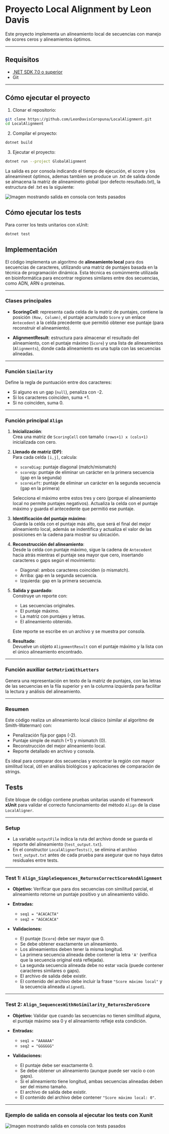 # Proyecto Local Alignment by Leon Davis

Este proyecto implementa un alineamiento local de secuencias con manejo de scores ceros y alineamientos óptimos.

---

## Requisitos

- [.NET SDK 7.0 o superior](https://dotnet.microsoft.com/download)
- Git

---

## Cómo ejecutar el proyecto

1. Clonar el repositorio:

```bash
git clone https://github.com/LeonDavisCoropuna/LocalAlignment.git
cd LocalAlignment
````

2. Compilar el proyecto:

```bash
dotnet build
```

3. Ejecutar el proyecto:

```bash
dotnet run --project GlobalAlignment
```

La salida es por consola indicando el tiempo de ejecución, el score y los alineamineot óptimos, ademas tambien se produce un .txt de salida donde se almacena la matriz de alineamineto global (por defecto resultado.txt), la estructura del .txt es la siguiente:

![Imagen mostrando salida en consola con tests pasados](/images/output-result.png)

## Cómo ejecutar los tests

Para correr los tests unitarios con xUnit:

```bash
dotnet test
```
## Implementación

El código implementa un algoritmo de **alineamiento local** para dos secuencias de caracteres, utilizando una matriz de puntajes basada en la técnica de programación dinámica. Esta técnica es comúnmente utilizada en bioinformática para encontrar regiones similares entre dos secuencias, como ADN, ARN o proteínas.

---

### Clases principales

- **ScoringCell**: representa cada celda de la matriz de puntajes, contiene la posición `(Row, Column)`, el puntaje acumulado `Score` y un enlace `Antecedent` a la celda precedente que permitió obtener ese puntaje (para reconstruir el alineamiento).
  
- **AlignmentResult**: estructura para almacenar el resultado del alineamiento, con el puntaje máximo (`Score`) y una lista de alineamientos (`Alignments`), donde cada alineamiento es una tupla con las secuencias alineadas.

---

### Función `Similarity`

Define la regla de puntuación entre dos caracteres:

- Si alguno es un gap (`null`), penaliza con -2.
- Si los caracteres coinciden, suma +1.
- Si no coinciden, suma 0.

---

### Función principal `Align`

1. **Inicialización**:  
   Crea una matriz de `ScoringCell` con tamaño `(rows+1) x (cols+1)` inicializada con cero.

2. **Llenado de matriz (DP)**:  
   Para cada celda `[i,j]`, calcula:

   - `scoreDiag`: puntaje diagonal (match/mismatch)
   - `scoreUp`: puntaje de eliminar un carácter en la primera secuencia (gap en la segunda)
   - `scoreLeft`: puntaje de eliminar un carácter en la segunda secuencia (gap en la primera)

   Selecciona el máximo entre estos tres y cero (porque el alineamiento local no permite puntajes negativos). Actualiza la celda con el puntaje máximo y guarda el antecedente que permitió ese puntaje.

3. **Identificación del puntaje máximo**:  
   Guarda la celda con el puntaje más alto, que será el final del mejor alineamiento local, además se indentifica y actualiza el valor de las posiciones en la cadena para mostrar su ubicación.

4. **Reconstrucción del alineamiento**:  
   Desde la celda con puntaje máximo, sigue la cadena de `Antecedent` hacia atrás mientras el puntaje sea mayor que cero, insertando caracteres o gaps según el movimiento:

   - Diagonal: ambos caracteres coinciden (o mismatch).
   - Arriba: gap en la segunda secuencia.
   - Izquierda: gap en la primera secuencia.

5. **Salida y guardado**:  
   Construye un reporte con:

   - Las secuencias originales.
   - El puntaje máximo.
   - La matriz con puntajes y letras.
   - El alineamiento obtenido.

   Este reporte se escribe en un archivo y se muestra por consola.

6. **Resultado**:  
   Devuelve un objeto `AlignmentResult` con el puntaje máximo y la lista con el único alineamiento encontrado.

---

### Función auxiliar `GetMatrixWithLetters`

Genera una representación en texto de la matriz de puntajes, con las letras de las secuencias en la fila superior y en la columna izquierda para facilitar la lectura y análisis del alineamiento.

---

### Resumen

Este código realiza un alineamiento local clásico (similar al algoritmo de Smith-Waterman) con:

- Penalización fija por gaps (-2).
- Puntaje simple de match (+1) y mismatch (0).
- Reconstrucción del mejor alineamiento local.
- Reporte detallado en archivo y consola.

Es ideal para comparar dos secuencias y encontrar la región con mayor similitud local, útil en análisis biológicos y aplicaciones de comparación de strings.

## Tests

Este bloque de código contiene pruebas unitarias usando el framework **xUnit** para validar el correcto funcionamiento del método `Align` de la clase `LocalAligner`.

---

### Setup

- La variable `outputFile` indica la ruta del archivo donde se guarda el reporte del alineamiento (`test_output.txt`).
- En el constructor `LocalAlignerTests()`, se elimina el archivo `test_output.txt` antes de cada prueba para asegurar que no haya datos residuales entre tests.

---

### Test 1: `Align_SimpleSequences_ReturnsCorrectScoreAndAlignment`

- **Objetivo:** Verificar que para dos secuencias con similitud parcial, el alineamiento retorne un puntaje positivo y un alineamiento válido.
  
- **Entradas:**  
  - `seq1 = "ACACACTA"`  
  - `seq2 = "AGCACACA"`

- **Validaciones:**  
  - El puntaje (`Score`) debe ser mayor que 0.  
  - Se debe obtener exactamente un alineamiento.  
  - Los alineamientos deben tener la misma longitud.  
  - La primera secuencia alineada debe contener la letra `'A'` (verifica que la secuencia original está reflejada).  
  - La segunda secuencia alineada debe no estar vacía (puede contener caracteres similares o gaps).  
  - El archivo de salida debe existir.  
  - El contenido del archivo debe incluir la frase `"Score máximo local"` y la secuencia alineada `aligned1`.

---

### Test 2: `Align_SequencesWithNoSimilarity_ReturnsZeroScore`

- **Objetivo:** Validar que cuando las secuencias no tienen similitud alguna, el puntaje máximo sea 0 y el alineamiento refleje esta condición.

- **Entradas:**  
  - `seq1 = "AAAAAA"`  
  - `seq2 = "GGGGGG"`

- **Validaciones:**  
  - El puntaje debe ser exactamente 0.  
  - Se debe obtener un alineamiento (aunque puede ser vacío o con gaps).  
  - Si el alineamiento tiene longitud, ambas secuencias alineadas deben ser del mismo tamaño.  
  - El archivo de salida debe existir.  
  - El contenido del archivo debe contener `"Score máximo local: 0"`.

---

### Ejemplo de salida en consola al ejecutar los tests con Xunit

![Imagen mostrando salida en consola con tests pasados](/images/output-txt.png)